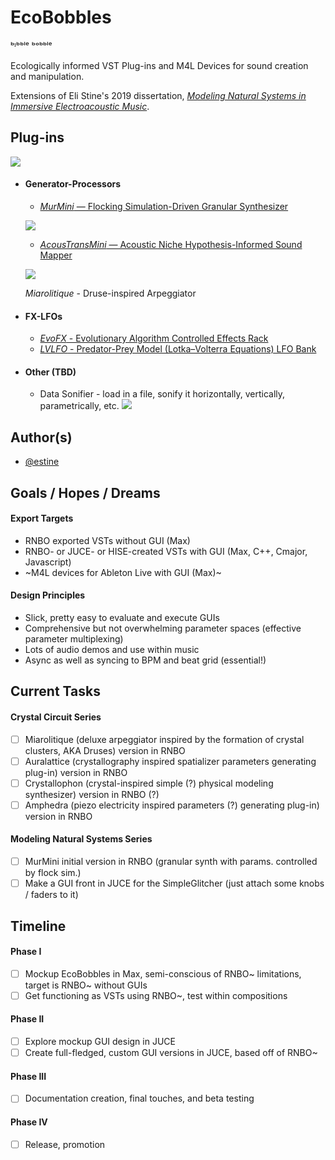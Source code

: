 
# EcoBobbles
ᵇᶦᵇᵇˡᵉ ᵇᵒᵇᵇˡᵉ

Ecologically informed VST Plug-ins and M4L Devices for sound creation and manipulation. 

Extensions of Eli Stine's 2019 dissertation, [*Modeling Natural Systems in Immersive Electroacoustic Music*](http://www.elistine.com/diss).


## Plug-ins

![](https://github.com/estine/ecobobbles/blob/main/Mockups_for_EcoBobbles_GUIs.png)

- #### Generator-Processors

    - [*MurMini* — Flocking Simulation-Driven Granular Synthesizer](https://github.com/estine/ecobobbles/tree/main/Generator-Processors/MurMini)
    
   
    ![](https://github.com/estine/ecobobbles/blob/main/Murm_Vid_Short_Comp.gif)
    
    - [*AcousTransMini* — Acoustic Niche Hypothesis-Informed Sound Mapper](https://github.com/estine/ecobobbles/tree/main/Generator-Processors/AcousTransMini)
    
    ![](https://github.com/estine/ecobobbles/blob/main/AcousMIDI_v0.png)

  *Miarolitique* - Druse-inspired Arpeggiator

- #### FX-LFOs
    - [*EvoFX* - Evolutionary Algorithm Controlled Effects Rack](https://github.com/estine/ecobobbles/tree/main/FX-LFOs/EvoFX)
    - [*LVLFO* - Predator-Prey Model (Lotka–Volterra Equations) LFO Bank](https://github.com/estine/ecobobbles/tree/main/FX-LFOs/LVLFO)

- #### Other (TBD)
    - Data Sonifier - load in a file, sonify it horizontally, vertically, parametrically, etc.
![](https://images.squarespace-cdn.com/content/v1/56536248e4b07f927675796c/1532469671594-QCM6O9MSQGZT9CWUT8FS/pitter.png?format=2500w)

## Author(s)

- [@estine](https://www.github.com/estine)


## Goals / Hopes / Dreams

#### Export Targets
- RNBO exported VSTs without GUI (Max)
- RNBO- or JUCE- or HISE-created VSTs with GUI (Max, C++, Cmajor, Javascript)
- ~M4L devices for Ableton Live with GUI (Max)~

#### Design Principles
- Slick, pretty easy to evaluate and execute GUIs
- Comprehensive but not overwhelming parameter spaces (effective parameter multiplexing)
- Lots of audio demos and use within music
- Async as well as syncing to BPM and beat grid (essential!)

## Current Tasks

#### Crystal Circuit Series
- [ ] Miarolitique (deluxe arpeggiator inspired by the formation of crystal clusters, AKA Druses) version in RNBO
- [ ] Auralattice (crystallography inspired spatializer parameters generating plug-in) version in RNBO
- [ ] Crystallophon (crystal-inspired simple (?) physical modeling synthesizer) version in RNBO (?)
- [ ] Amphedra (piezo electricity inspired parameters (?) generating plug-in) version in RNBO

#### Modeling Natural Systems Series
- [ ] MurMini initial version in RNBO (granular synth with params. controlled by flock sim.)
- [ ] Make a GUI front in JUCE for the SimpleGlitcher (just attach some knobs / faders to it)

## Timeline

#### Phase I
- [ ] Mockup EcoBobbles in Max, semi-conscious of RNBO~ limitations, target is RNBO~ without GUIs
- [ ] Get functioning as VSTs using RNBO~, test within compositions

#### Phase II
- [ ] Explore mockup GUI design in JUCE 
- [ ] Create full-fledged, custom GUI versions in JUCE, based off of RNBO~

#### Phase III
- [ ] Documentation creation, final touches, and beta testing

#### Phase IV
- [ ] Release, promotion
